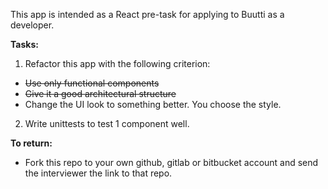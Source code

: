 This app is intended as a React pre-task for applying to Buutti as a developer.

<b>Tasks:</b>

1. Refactor this app with the following criterion:

- ~~Use only functional components~~
- ~~Give it a good architectural structure~~
- Change the UI look to something better. You choose the style.

2. Write unittests to test 1 component well.

<b>To return:</b>

- Fork this repo to your own github, gitlab or bitbucket account and send the interviewer the link to that repo.
